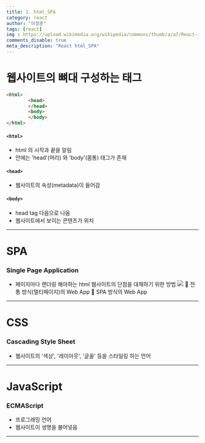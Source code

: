 ```yaml
---
title: 1. html_SPA
category: react
author: "이정훈"
tags: [react]
img : https://upload.wikimedia.org/wikipedia/commons/thumb/a/a7/React-icon.svg/1200px-React-icon.svg.png
comments_disable: true
meta_description: "React html_SPA"
---
```


# 웹사이트의 뼈대 구성하는 태그

```html
<html>
		<head>
		</head>
		<body>
		</body>
</html>
```
####  `<html>`
- html 의 시작과 끝을 알림
- 안에는 'head'(머리) 와 'body'(몸통) 태그가 존재

#### `<head>`
- 웹사이트의 속성(metadata)이 들어감

#### `<body>`
- head tag 다음으로 나옴
- 웹사이트에서 보이는 콘텐츠가 위치

---

# SPA
### Single Page Application

- 페이지마다 랜더링 해야하는 html 웹사이트의 단점을 대채하기 위한 방법
![](https://i.imgur.com/X9BKOWJ.jpg)
					🔼 전통 방식(멀티페이지)의 Web App                🔼 SPA 방식의 Web App

---

# CSS
### Cascading Style Sheet
- 웹사이트의 '색상', '레이아웃', '글꼴' 등을 스타일링 하는 언어

---
# JavaScript
### ECMAScript
- 프로그래밍 언어
- 웹사이트이 생명을 불어넣음

---

